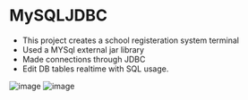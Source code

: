 # MySQLJDBC
- This project creates a school registeration system terminal
- Used a MYSql external jar library
- Made connections through JDBC
- Edit DB tables realtime with SQL usage.

![image](https://user-images.githubusercontent.com/97462803/234484585-1b0ff8d8-9fde-441f-926b-edf1ad03885f.png)
![image](https://user-images.githubusercontent.com/97462803/234484277-1aac3ffc-3500-474a-9122-ccd6d60c7125.png)
